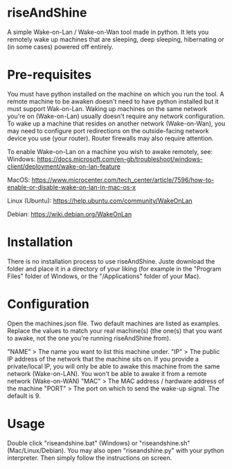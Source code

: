 # riseAndShine
A simple Wake-on-Lan / Wake-on-Wan tool made in python.
It lets you remotely wake up machines that are sleeping, deep sleeping,
hibernating or (in some cases) powered off entirely.


# Pre-requisites
You must have python installed on the machine on which you run the tool.
A remote machine to be awaken doesn't need to have python installed but it must
support Wak-on-Lan. 
Waking up machines on the same network you're on (Wake-on-Lan) usually doesn't
require any network configuration. To wake up a machine that resides on another
network (Wake-on-Wan), you may need to configure port redirections on the
outside-facing network device you use (your router). Router firewalls may also
require attention.

To enable Wake-on-Lan on a machine you wish to awake remotely, see:
Windows:
https://docs.microsoft.com/en-gb/troubleshoot/windows-client/deployment/wake-on-lan-feature

MacOS:
https://www.microcenter.com/tech_center/article/7596/how-to-enable-or-disable-wake-on-lan-in-mac-os-x

Linux (Ubuntu):
https://help.ubuntu.com/community/WakeOnLan

Debian:
https://wiki.debian.org/WakeOnLan


# Installation
There is no installation process to use riseAndShine. Juste download the folder
and place it in a directory of your liking (for example in the "Program Files"
folder of Windows, or the "/Applications" folder of your Mac).


# Configuration
Open the machines.json file. Two default machines are listed as examples.
Replace the values to match your real machine(s) (the one(s) that you want to
awake, not the one you're running riseAndShine from).

"NAME"  >   The name you want to list this machine under.
"IP"    >   The public IP address of the network that the machine sits on.
            If you provide a private/local IP, you will only be able to awake
            this machine from the same network (Wake-on-LAN). You won't be able
            to awake it from a remote network (Wake-on-WAN)
"MAC"   >   The MAC address / hardware address of the machine
"PORT"  >   The port on which to send the wake-up signal. The default is 9.


# Usage
Double click "riseandshine.bat" (Windows) or "riseandshine.sh" (Mac/Linux/Debian).
You may also open "riseandshine.py" with your python interpreter. Then simply
follow the instructions on screen.